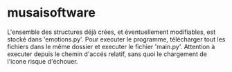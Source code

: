 # musaisoftware

L'ensemble des structures déjà crées, et éventuellement modifiables, est stocké dans 'emotions.py'. Pour executer le programme, télécharger tout les fichiers dans le même dossier et executer le fichier 'main.py'. Attention à executer depuis le chemin d'accés relatif, sans quoi le chargement de l'icone risque d'échouer.
